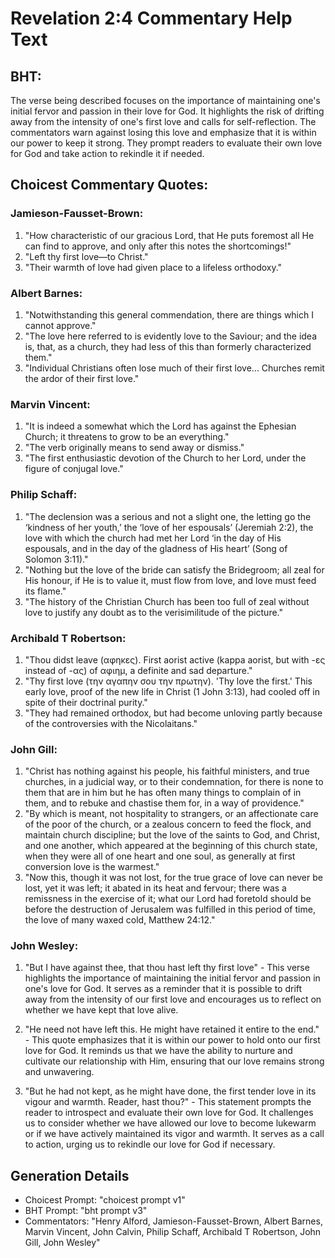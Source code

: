 # Revelation 2:4 Commentary Help Text

## BHT:
The verse being described focuses on the importance of maintaining one's initial fervor and passion in their love for God. It highlights the risk of drifting away from the intensity of one's first love and calls for self-reflection. The commentators warn against losing this love and emphasize that it is within our power to keep it strong. They prompt readers to evaluate their own love for God and take action to rekindle it if needed.

## Choicest Commentary Quotes:
### Jamieson-Fausset-Brown:
1. "How characteristic of our gracious Lord, that He puts foremost all He can find to approve, and only after this notes the shortcomings!"
2. "Left thy first love—to Christ."
3. "Their warmth of love had given place to a lifeless orthodoxy."

### Albert Barnes:
1. "Notwithstanding this general commendation, there are things which I cannot approve." 
2. "The love here referred to is evidently love to the Saviour; and the idea is, that, as a church, they had less of this than formerly characterized them." 
3. "Individual Christians often lose much of their first love... Churches remit the ardor of their first love."

### Marvin Vincent:
1. "It is indeed a somewhat which the Lord has against the Ephesian Church; it threatens to grow to be an everything." 
2. "The verb originally means to send away or dismiss." 
3. "The first enthusiastic devotion of the Church to her Lord, under the figure of conjugal love."

### Philip Schaff:
1. "The declension was a serious and not a slight one, the letting go the ‘kindness of her youth,’ the ‘love of her espousals’ (Jeremiah 2:2), the love with which the church had met her Lord ‘in the day of His espousals, and in the day of the gladness of His heart’ (Song of Solomon 3:11)."
2. "Nothing but the love of the bride can satisfy the Bridegroom; all zeal for His honour, if He is to value it, must flow from love, and love must feed its flame."
3. "The history of the Christian Church has been too full of zeal without love to justify any doubt as to the verisimilitude of the picture."

### Archibald T Robertson:
1. "Thou didst leave (αφηκες). First aorist active (kappa aorist, but with -ες instead of -ας) of αφιημ, a definite and sad departure."
2. "Thy first love (την αγαπην σου την πρωτην). 'Thy love the first.' This early love, proof of the new life in Christ (1 John 3:13), had cooled off in spite of their doctrinal purity."
3. "They had remained orthodox, but had become unloving partly because of the controversies with the Nicolaitans."

### John Gill:
1. "Christ has nothing against his people, his faithful ministers, and true churches, in a judicial way, or to their condemnation, for there is none to them that are in him but he has often many things to complain of in them, and to rebuke and chastise them for, in a way of providence."
2. "By which is meant, not hospitality to strangers, or an affectionate care of the poor of the church, or a zealous concern to feed the flock, and maintain church discipline; but the love of the saints to God, and Christ, and one another, which appeared at the beginning of this church state, when they were all of one heart and one soul, as generally at first conversion love is the warmest."
3. "Now this, though it was not lost, for the true grace of love can never be lost, yet it was left; it abated in its heat and fervour; there was a remissness in the exercise of it; what our Lord had foretold should be before the destruction of Jerusalem was fulfilled in this period of time, the love of many waxed cold, Matthew 24:12."

### John Wesley:
1. "But I have against thee, that thou hast left thy first love" - This verse highlights the importance of maintaining the initial fervor and passion in one's love for God. It serves as a reminder that it is possible to drift away from the intensity of our first love and encourages us to reflect on whether we have kept that love alive.

2. "He need not have left this. He might have retained it entire to the end." - This quote emphasizes that it is within our power to hold onto our first love for God. It reminds us that we have the ability to nurture and cultivate our relationship with Him, ensuring that our love remains strong and unwavering.

3. "But he had not kept, as he might have done, the first tender love in its vigour and warmth. Reader, hast thou?" - This statement prompts the reader to introspect and evaluate their own love for God. It challenges us to consider whether we have allowed our love to become lukewarm or if we have actively maintained its vigor and warmth. It serves as a call to action, urging us to rekindle our love for God if necessary.


## Generation Details
- Choicest Prompt: "choicest prompt v1"
- BHT Prompt: "bht prompt v3"
- Commentators: "Henry Alford, Jamieson-Fausset-Brown, Albert Barnes, Marvin Vincent, John Calvin, Philip Schaff, Archibald T Robertson, John Gill, John Wesley"
